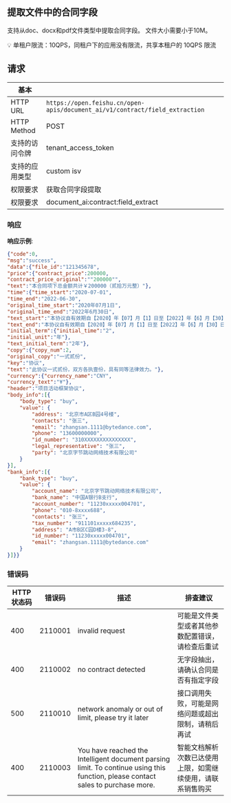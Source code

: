## 提取文件中的合同字段

支持从doc、docx和pdf文件类型中提取合同字段。
文件大小需要小于10M。

💡 
 单租户限流：10QPS，同租户下的应用没有限流，共享本租户的 10QPS 限流

## 请求

| 基本 | |
| --- | --- |
| HTTP URL | `https://open.feishu.cn/open-apis/document_ai/v1/contract/field_extraction` |
| HTTP Method | POST |
| 支持的访问令牌 | tenant_access_token |
| 支持的应用类型 | custom  isv |
| 权限要求 | 获取合同字段提取 |
| 权限要求 | document_ai:contract:field_extract |

### 响应

**响应示例**:

```json
{"code":0,
"msg":"success",
"data":{"file_id":"121345678",
"price":{"contract_price":200000,
"contract_price_original":""200000"",
"text":"本合同项下总金额共计￥200000（贰拾万元整）"},
"time":{"time_start":"2020-07-01",
"time_end":"2022-06-30",
"original_time_start":"2020年07月1日",
"original_time_end":"2022年6月30日",
"text_start":"本协议自有效期自【2020】年【07】月【1】日至【2022】年【6】月【30】日，有效期2年。",
"text_end":"本协议自有效期自【2020】年【07】月【1】日至【2022】年【6】月【30】日，有效期2年。",
"initial_term":{"initial_time":"2",
"initial_unit":"年"},
"text_initial_term":"2年"},
"copy":{"copy_num":2,
"original_copy":"一式贰份",
"key":"协议",
"text":"此协议一式贰份，双方各执壹份，具有同等法律效力。"},
"currency":{"currency_name":"CNY",
"currency_text":"¥"},
"header":"项目活动框架协议",
"body_info":[{
    "body_type": "buy",
    "value": {
        "address": "北京市A区B园4号楼",
        "contacts": "张三",
        "email": "zhangsan.1111@bytedance.com",
        "phone": "13600000000",
        "id_number": "310XXXXXXXXXXXXXXX",
        "legal_representative": "张三",
        "party": "北京字节跳动网络技术有限公司"
    }
}],
"bank_info":[{
    "bank_type": "buy",
    "value": {
        "account_name": "北京字节跳动网络技术有限公司",
        "bank_name": "中国A银行B支行",
        "account_number": "11230xxxxx004701",
        "phone": "010-8xxxx688",
        "contacts": "张三",
        "tax_number": "911101xxxxx684235",
        "address": "A市B区C园D楼3-8",
        "id_number": "11230xxxxx004701",
        "email": "zhangsan.1111@bytedance.com"
    }
}]}}
```

### 错误码

| HTTP状态码 | 错误码 | 描述 | 排查建议 |
| ---------- | ------ | ---- | -------- |
| 400 | 2110001 | invalid request | 可能是文件类型或者其他参数配置错误，请检查后重试 |
| 400 | 2110002 | no contract detected | 无字段抽出，请确认合同是否有指定字段 |
| 500 | 2110010 | network anomaly or out of limit, please try it later | 接口调用失败，可能是网络问题或超出限制，请稍后再试 |
| 400 | 2110003 | You have reached the Intelligent document parsing limit. To continue using this function, please contact sales to purchase more. | 智能文档解析次数已达使用上限，如需继续使用，请联系销售购买 |

